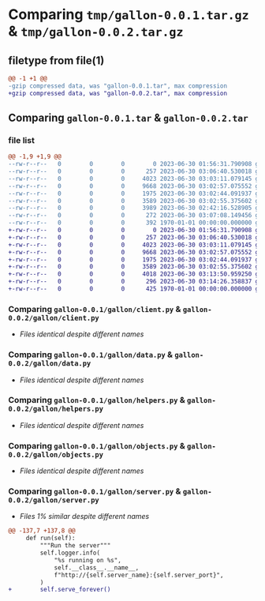 # Comparing `tmp/gallon-0.0.1.tar.gz` & `tmp/gallon-0.0.2.tar.gz`

## filetype from file(1)

```diff
@@ -1 +1 @@
-gzip compressed data, was "gallon-0.0.1.tar", max compression
+gzip compressed data, was "gallon-0.0.2.tar", max compression
```

## Comparing `gallon-0.0.1.tar` & `gallon-0.0.2.tar`

### file list

```diff
@@ -1,9 +1,9 @@
--rw-r--r--   0        0        0        0 2023-06-30 01:56:31.790908 gallon-0.0.1/README.md
--rw-r--r--   0        0        0      257 2023-06-30 03:06:40.530018 gallon-0.0.1/gallon/__init__.py
--rw-r--r--   0        0        0     4023 2023-06-30 03:03:11.079145 gallon-0.0.1/gallon/client.py
--rw-r--r--   0        0        0     9668 2023-06-30 03:02:57.075552 gallon-0.0.1/gallon/data.py
--rw-r--r--   0        0        0     1975 2023-06-30 03:02:44.091937 gallon-0.0.1/gallon/helpers.py
--rw-r--r--   0        0        0     3589 2023-06-30 03:02:55.375602 gallon-0.0.1/gallon/objects.py
--rw-r--r--   0        0        0     3989 2023-06-30 02:42:16.528905 gallon-0.0.1/gallon/server.py
--rw-r--r--   0        0        0      272 2023-06-30 03:07:08.149456 gallon-0.0.1/pyproject.toml
--rw-r--r--   0        0        0      392 1970-01-01 00:00:00.000000 gallon-0.0.1/PKG-INFO
+-rw-r--r--   0        0        0        0 2023-06-30 01:56:31.790908 gallon-0.0.2/README.md
+-rw-r--r--   0        0        0      257 2023-06-30 03:06:40.530018 gallon-0.0.2/gallon/__init__.py
+-rw-r--r--   0        0        0     4023 2023-06-30 03:03:11.079145 gallon-0.0.2/gallon/client.py
+-rw-r--r--   0        0        0     9668 2023-06-30 03:02:57.075552 gallon-0.0.2/gallon/data.py
+-rw-r--r--   0        0        0     1975 2023-06-30 03:02:44.091937 gallon-0.0.2/gallon/helpers.py
+-rw-r--r--   0        0        0     3589 2023-06-30 03:02:55.375602 gallon-0.0.2/gallon/objects.py
+-rw-r--r--   0        0        0     4018 2023-06-30 03:13:50.959250 gallon-0.0.2/gallon/server.py
+-rw-r--r--   0        0        0      296 2023-06-30 03:14:26.358837 gallon-0.0.2/pyproject.toml
+-rw-r--r--   0        0        0      425 1970-01-01 00:00:00.000000 gallon-0.0.2/PKG-INFO
```

### Comparing `gallon-0.0.1/gallon/client.py` & `gallon-0.0.2/gallon/client.py`

 * *Files identical despite different names*

### Comparing `gallon-0.0.1/gallon/data.py` & `gallon-0.0.2/gallon/data.py`

 * *Files identical despite different names*

### Comparing `gallon-0.0.1/gallon/helpers.py` & `gallon-0.0.2/gallon/helpers.py`

 * *Files identical despite different names*

### Comparing `gallon-0.0.1/gallon/objects.py` & `gallon-0.0.2/gallon/objects.py`

 * *Files identical despite different names*

### Comparing `gallon-0.0.1/gallon/server.py` & `gallon-0.0.2/gallon/server.py`

 * *Files 1% similar despite different names*

```diff
@@ -137,7 +137,8 @@
     def run(self):
         """Run the server"""
         self.logger.info(
             "%s running on %s",
             self.__class__.__name__,
             f"http://{self.server_name}:{self.server_port}",
         )
+        self.serve_forever()
```

